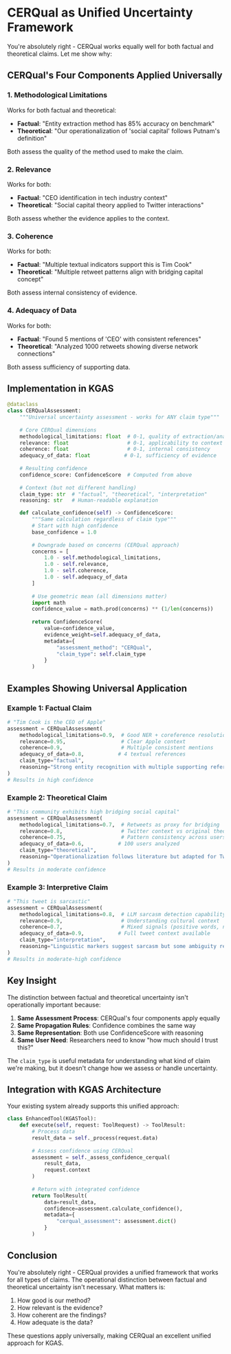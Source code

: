 # CERQual as Unified Uncertainty Framework

You're absolutely right - CERQual works equally well for both factual and theoretical claims. Let me show why:

## CERQual's Four Components Applied Universally

### 1. **Methodological Limitations**
Works for both factual and theoretical:
- **Factual**: "Entity extraction method has 85% accuracy on benchmark"
- **Theoretical**: "Our operationalization of 'social capital' follows Putnam's definition"

Both assess the quality of the method used to make the claim.

### 2. **Relevance** 
Works for both:
- **Factual**: "CEO identification in tech industry context"
- **Theoretical**: "Social capital theory applied to Twitter interactions"

Both assess whether the evidence applies to the context.

### 3. **Coherence**
Works for both:
- **Factual**: "Multiple textual indicators support this is Tim Cook"
- **Theoretical**: "Multiple retweet patterns align with bridging capital concept"

Both assess internal consistency of evidence.

### 4. **Adequacy of Data**
Works for both:
- **Factual**: "Found 5 mentions of 'CEO' with consistent references"
- **Theoretical**: "Analyzed 1000 retweets showing diverse network connections"

Both assess sufficiency of supporting data.

## Implementation in KGAS

```python
@dataclass
class CERQualAssessment:
    """Universal uncertainty assessment - works for ANY claim type"""
    
    # Core CERQual dimensions
    methodological_limitations: float  # 0-1, quality of extraction/analysis method
    relevance: float                   # 0-1, applicability to context
    coherence: float                   # 0-1, internal consistency
    adequacy_of_data: float           # 0-1, sufficiency of evidence
    
    # Resulting confidence
    confidence_score: ConfidenceScore  # Computed from above
    
    # Context (but not different handling)
    claim_type: str  # "factual", "theoretical", "interpretation"
    reasoning: str   # Human-readable explanation

    def calculate_confidence(self) -> ConfidenceScore:
        """Same calculation regardless of claim type"""
        # Start with high confidence
        base_confidence = 1.0
        
        # Downgrade based on concerns (CERQual approach)
        concerns = [
            1.0 - self.methodological_limitations,
            1.0 - self.relevance,
            1.0 - self.coherence,
            1.0 - self.adequacy_of_data
        ]
        
        # Use geometric mean (all dimensions matter)
        import math
        confidence_value = math.prod(concerns) ** (1/len(concerns))
        
        return ConfidenceScore(
            value=confidence_value,
            evidence_weight=self.adequacy_of_data,
            metadata={
                "assessment_method": "CERQual",
                "claim_type": self.claim_type
            }
        )
```

## Examples Showing Universal Application

### Example 1: Factual Claim
```python
# "Tim Cook is the CEO of Apple"
assessment = CERQualAssessment(
    methodological_limitations=0.9,  # Good NER + coreference resolution
    relevance=0.95,                  # Clear Apple context
    coherence=0.9,                   # Multiple consistent mentions
    adequacy_of_data=0.8,           # 4 textual references
    claim_type="factual",
    reasoning="Strong entity recognition with multiple supporting references"
)
# Results in high confidence
```

### Example 2: Theoretical Claim
```python
# "This community exhibits high bridging social capital"
assessment = CERQualAssessment(
    methodological_limitations=0.7,  # Retweets as proxy for bridging
    relevance=0.8,                   # Twitter context vs original theory
    coherence=0.75,                  # Pattern consistency across users
    adequacy_of_data=0.6,           # 100 users analyzed
    claim_type="theoretical",
    reasoning="Operationalization follows literature but adapted for Twitter"
)
# Results in moderate confidence
```

### Example 3: Interpretive Claim
```python
# "This tweet is sarcastic"
assessment = CERQualAssessment(
    methodological_limitations=0.8,  # LLM sarcasm detection capability
    relevance=0.9,                   # Understanding cultural context
    coherence=0.7,                   # Mixed signals (positive words, negative emoji)
    adequacy_of_data=0.9,           # Full tweet context available
    claim_type="interpretation",
    reasoning="Linguistic markers suggest sarcasm but some ambiguity remains"
)
# Results in moderate-high confidence
```

## Key Insight

The distinction between factual and theoretical uncertainty isn't operationally important because:

1. **Same Assessment Process**: CERQual's four components apply equally
2. **Same Propagation Rules**: Confidence combines the same way
3. **Same Representation**: Both use ConfidenceScore with reasoning
4. **Same User Need**: Researchers need to know "how much should I trust this?"

The `claim_type` is useful metadata for understanding what kind of claim we're making, but it doesn't change how we assess or handle uncertainty.

## Integration with KGAS Architecture

Your existing system already supports this unified approach:

```python
class EnhancedTool(KGASTool):
    def execute(self, request: ToolRequest) -> ToolResult:
        # Process data
        result_data = self._process(request.data)
        
        # Assess confidence using CERQual
        assessment = self._assess_confidence_cerqual(
            result_data,
            request.context
        )
        
        # Return with integrated confidence
        return ToolResult(
            data=result_data,
            confidence=assessment.calculate_confidence(),
            metadata={
                "cerqual_assessment": assessment.dict()
            }
        )
```

## Conclusion

You're absolutely right - CERQual provides a unified framework that works for all types of claims. The operational distinction between factual and theoretical uncertainty isn't necessary. What matters is:

1. How good is our method?
2. How relevant is the evidence?
3. How coherent are the findings?
4. How adequate is the data?

These questions apply universally, making CERQual an excellent unified approach for KGAS.